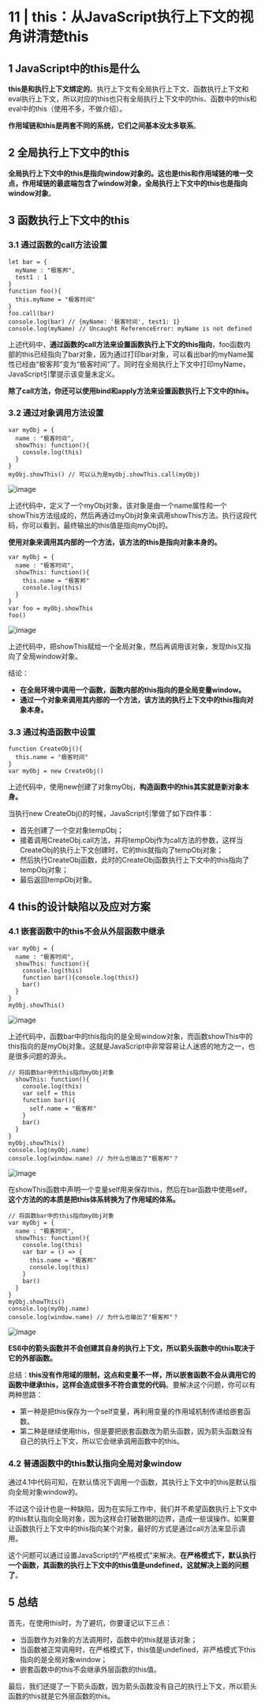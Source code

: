 # 11 | this：从JavaScript执行上下文的视角讲清楚this
## 1 JavaScript中的this是什么
**this是和执行上下文绑定的**。执行上下文有全局执行上下文、函数执行上下文和eval执行上下文，所以对应的this也只有全局执行上下文中的this、函数中的this和eval中的this（使用不多，不做介绍）。

**作用域链和this是两套不同的系统，它们之间基本没太多联系**。

## 2 全局执行上下文中的this
**全局执行上下文中的this是指向window对象的。这也是this和作用域链的唯一交点，作用域链的最底端包含了window对象，全局执行上下文中的this也是指向window对象**。

## 3 函数执行上下文中的this
### 3.1 通过函数的call方法设置
```
let bar = {
  myName : "极客邦",
  test1 : 1
}
function foo(){
  this.myName = "极客时间"
}
foo.call(bar)
console.log(bar) // {myName: '极客时间', test1: 1}
console.log(myName) // Uncaught ReferenceError: myName is not defined
```
上述代码中，**通过函数的call方法来设置函数执行上下文的this指向**，foo函数内部的this已经指向了bar对象，因为通过打印bar对象，可以看出bar的myName属性已经由“极客邦”变为“极客时间”了。同时在全局执行上下文中打印myName，JavaScript引擎提示该变量未定义。

**除了call方法，你还可以使用bind和apply方法来设置函数执行上下文中的this。**

### 3.2 通过对象调用方法设置
```
var myObj = {
  name : "极客时间", 
  showThis: function(){
    console.log(this)
  }
}
myObj.showThis() // 可以认为是myObj.showThis.call(myObj)
```
![image](https://github.com/user-attachments/assets/5982201c-4f5d-47ab-9192-fce261900f0b)

上述代码中，定义了一个myObj对象，该对象是由一个name属性和一个showThis方法组成的，然后再通过myObj对象来调用showThis方法。执行这段代码，你可以看到，最终输出的this值是指向myObj的。

**使用对象来调用其内部的一个方法，该方法的this是指向对象本身的。**

```
var myObj = {
  name : "极客时间",
  showThis: function(){
    this.name = "极客邦"
    console.log(this)
  }
}
var foo = myObj.showThis
foo()
```
![image](https://github.com/user-attachments/assets/510811d7-ff69-4b19-a825-f2e9090a84a4)

上述代码中，把showThis赋给一个全局对象，然后再调用该对象，发现this又指向了全局window对象。

结论：
- **在全局环境中调用一个函数，函数内部的this指向的是全局变量window。**
- **通过一个对象来调用其内部的一个方法，该方法的执行上下文中的this指向对象本身。**

### 3.3 通过构造函数中设置
```
function CreateObj(){
  this.name = "极客时间"
}
var myObj = new CreateObj()
```
上述代码中，使用new创建了对象myObj，**构造函数中的this其实就是新对象本身。**

当执行new CreateObj()的时候，JavaScript引擎做了如下四件事：
- 首先创建了一个空对象tempObj；
- 接着调用CreateObj.call方法，并将tempObj作为call方法的参数，这样当CreateObj的执行上下文创建时，它的this就指向了tempObj对象；
- 然后执行CreateObj函数，此时的CreateObj函数执行上下文中的this指向了tempObj对象；
- 最后返回tempObj对象。

## 4 this的设计缺陷以及应对方案
### 4.1 嵌套函数中的this不会从外层函数中继承
```
var myObj = {
  name : "极客时间", 
  showThis: function(){
    console.log(this)
    function bar(){console.log(this)}
    bar()
  }
}
myObj.showThis()
```
![image](https://github.com/user-attachments/assets/38112636-608b-44e0-a62d-4cac6e67db10)

上述代码中，函数bar中的this指向的是全局window对象，而函数showThis中的this指向的是myObj对象。这就是JavaScript中非常容易让人迷惑的地方之一，也是很多问题的源头。

```
// 将函数bar中的this指向myObj对象
  showThis: function(){
    console.log(this)
    var self = this
    function bar(){
      self.name = "极客邦"
    }
    bar()
  }
}
myObj.showThis()
console.log(myObj.name)
console.log(window.name) // 为什么也输出了"极客邦"？
```
![image](https://github.com/user-attachments/assets/7ce5abae-37cf-447f-8373-386744002623)

在showThis函数中声明一个变量self用来保存this，然后在bar函数中使用self，**这个方法的的本质是把this体系转换为了作用域的体系。**

```
// 将函数bar中的this指向myObj对象
var myObj = {
  name : "极客时间", 
  showThis: function(){
    console.log(this)
    var bar = () => {
      this.name = "极客邦"
      console.log(this)
    }
    bar()
  }
}
myObj.showThis()
console.log(myObj.name)
console.log(window.name) // 为什么也输出了"极客邦"？
```
![image](https://github.com/user-attachments/assets/634452a1-24e0-47ed-ae14-e0a63e7ee08e)

**ES6中的箭头函数并不会创建其自身的执行上下文，所以箭头函数中的this取决于它的外部函数。**

总结：**this没有作用域的限制，这点和变量不一样，所以嵌套函数不会从调用它的函数中继承this，这样会造成很多不符合直觉的代码**。要解决这个问题，你可以有两种思路：
- 第一种是把this保存为一个self变量，再利用变量的作用域机制传递给嵌套函数。
- 第二种是继续使用this，但是要把嵌套函数改为箭头函数，因为箭头函数没有自己的执行上下文，所以它会继承调用函数中的this。

### 4.2 普通函数中的this默认指向全局对象window
通过4.1中代码可知，在默认情况下调用一个函数，其执行上下文中的this是默认指向全局对象window的。

不过这个设计也是一种缺陷，因为在实际工作中，我们并不希望函数执行上下文中的this默认指向全局对象，因为这样会打破数据的边界，造成一些误操作。如果要让函数执行上下文中的this指向某个对象，最好的方式是通过call方法来显示调用。

这个问题可以通过设置JavaScript的“严格模式”来解决。**在严格模式下，默认执行一个函数，其函数的执行上下文中的this值是undefined，这就解决上面的问题了**。

## 5 总结
首先，在使用this时，为了避坑，你要谨记以下三点：
- 当函数作为对象的方法调用时，函数中的this就是该对象；
- 当函数被正常调用时，在严格模式下，this值是undefined，非严格模式下this指向的是全局对象window；
- 嵌套函数中的this不会继承外层函数的this值。

最后，我们还提了一下箭头函数，因为箭头函数没有自己的执行上下文，所以箭头函数的this就是它外层函数的this。



